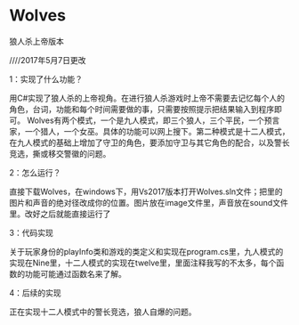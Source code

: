 # Wolves
狼人杀上帝版本

////2017年5月7日更改

1：实现了什么功能？

用C#实现了狼人杀的上帝视角。在进行狼人杀游戏时上帝不需要去记忆每个人的角色，台词，功能和每个时间需要做的事，只需要按照提示把结果输入到程序即可。
Wolves有两个模式，一个是九人模式，即三个狼人，三个平民，一个预言家，一个猎人，一个女巫。具体的功能可以网上搜下。第二种模式是十二人模式，在九人模式的基础上增加了守卫的角色，要添加守卫与其它角色的配合，以及警长竞选，撕或移交警徽的问题。

2：怎么运行？

直接下载Wolves，在windows下，用Vs2017版本打开Wolves.sln文件；把里的图片和声音的绝对径改成你的位置。图片放在image文件里，声音放在sound文件里。改好之后就能直接运行了

3：代码实现

关于玩家身份的playInfo类和游戏的类定义和实现在program.cs里，九人模式的实现在Nine里，十二人模式的实现在twelve里，里面注释我写的不太多，每个函数的功能可能通过函数名来了解。

4：后续的实现

正在实现十二人模式中的警长竞选，狼人自爆的问题。
